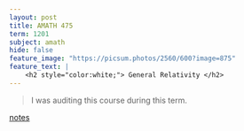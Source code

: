 ```yaml
---
layout: post
title: AMATH 475
term: 1201
subject: amath
hide: false
feature_image: "https://picsum.photos/2560/600?image=875"
feature_text: |
    <h2 style="color:white;"> General Relativity </h2>
---
```


 > I was auditing this course during this term.

 [notes](/pdfs/1201/amath475.pdf)  
